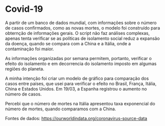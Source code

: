 # Covid-19

A partir de um banco de dados mundial, com informações sobre o número de casos confirmados, como as novas mortes, o modelo foi construído para obternção de informações gerais. O script não faz análises complexas, apenas tenta verificar se as políticas de isolamento social reduz a expansão da doença, quando se compara com a China e a Itália, onde a contaminação foi maior.

As informações organizadas por semana permitem, portanto, verificar o efeito do isolamento e em decorrencia do isolamento imposto em algumas regiões do planeta.

A minha intenção foi criar um modelo de gráfico para comparação dos casos entre países, que usei para verificar o efeito no Brasil, França, Itália, China e Estados Unidos. Em 19/03, a Espanha registrou o aumento no número de casos.

Percebi que o número de mortes na Itália apresentou taxa exponencial do número de mortes, quando comparamos com a China.

Fontes de dados: <https://ourworldindata.org/coronavirus-source-data>

